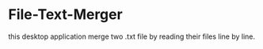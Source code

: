 # File-Text-Merger
this desktop application merge two .txt file by reading their files line by line.
